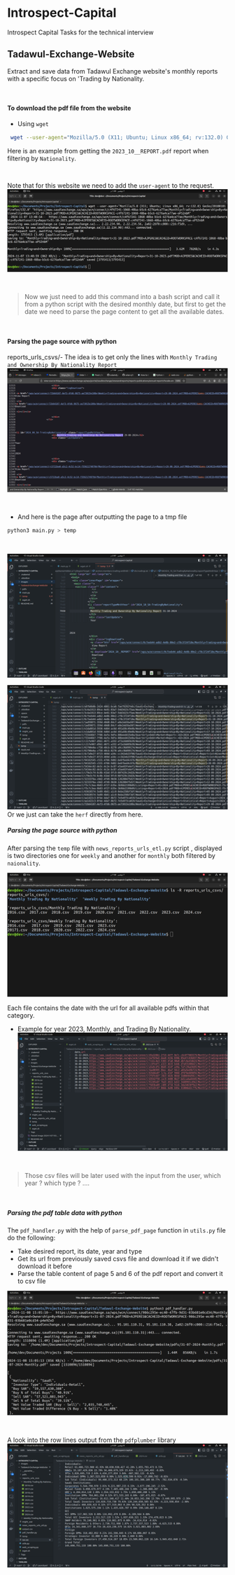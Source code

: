 # Introspect-Capital
Introspect Capital Tasks for the technical interview


## Tadawul-Exchange-Website
Extract and save data from Tadawul Exchange website's monthly reports  with a specific focus on 'Trading by Nationality.

<br/>

#### To download the pdf file from the website
- Using `wget`

```bash
 wget --user-agent="Mozilla/5.0 (X11; Ubuntu; Linux x86_64; rv:132.0) Gecko/20100101 Firefox/132.0" "https://www.saudiexchange.sa/wps/wcm/connect/c4f67241-1068-48ba-b5c6-6276a4ca77ae/Monthly+Trading+and+Ownership+By+Nationality+Report+31-10-2023.pdf?MOD=AJPERES&CACHEID=ROOTWORKSPACE-c4f67241-1068-48ba-b5c6-6276a4ca77ae-oP52nbM"
```

Here is an example from getting the `2023_10__REPORT.pdf` report when filtering by  `Nationality`.

<br/>

Note that for this website we need to add the `user-agent` to the request.
![](images/image1.png)

<br/>

> Now we just need to add this command into a bash script and call it from a python script with the desired monthly date, but first to get the date we need to parse the page content to get all the available dates.


<br/>

#### Parsing the page source with python 
reports_urls_csvs/- The idea is to get only the lines with `Monthly Trading and Ownership By Nationality Report`
![](images/image2.png)

<br/>

- And here is the page after outputting the page to a tmp file

```bash
python3 main.py > temp
```

<br/>

![](images/image3.png)

![](images/image4.png)
Or we just can take the `herf` directly from here.


##### Parsing the page source with python 
After parsing the `temp` file with `news_reports_urls_etl.py` script , displayed is two directories one for `weekly` and another for `monthly` both filtered by `naionality`.

![](images/image5.png)

Each file contains the date with the url for all available pdfs within that category.

- Example for year 2023, Monthly, and Trading By Nationality.
![](images/image6.png)

<br/>

> Those csv files will be later used with the input from the user, which year ? which type ? ....

<br/>

##### Parsing the pdf table data with python 
The `pdf_handler.py` with the help of `parse_pdf_page` function in `utils.py` file do the following:
- Take desired report, its date, year and type
- Get its url from previously saved csvs file and download it if we didn't download it before
- Parse the table content of page 5 and 6 of the pdf report and convert it to csv file

![](images/image7.png)

<br/>

A look into the row lines output from the `pdfplumber` library
![](images/image8.png)